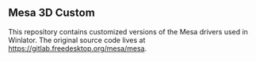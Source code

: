 Mesa 3D Custom 
--------

This repository contains customized versions of the Mesa drivers used in Winlator.
The original source code lives at https://gitlab.freedesktop.org/mesa/mesa.
